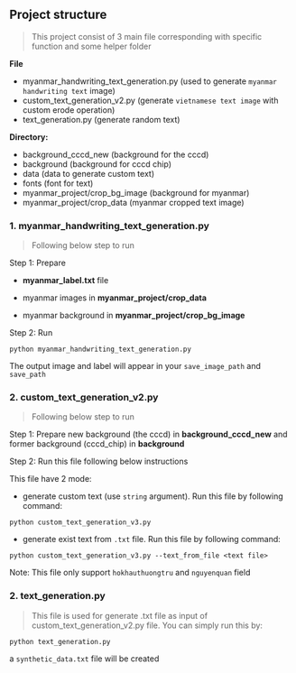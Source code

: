 ## Project structure
>This project consist of 3 main file corresponding with specific function and some helper folder

**File**
- myanmar_handwriting_text_generation.py (used to generate ```myanmar handwriting text``` image)
- custom_text_generation_v2.py (generate ```vietnamese text image``` with custom erode operation)
- text_generation.py (generate random text)

**Directory:**
- background_cccd_new (background for the cccd)
- background (background for cccd chip)
- data (data to generate custom text)
- fonts (font for text)
- myanmar_project/crop_bg_image (background for myanmar)
- myanmar_project/crop_data (myanmar cropped text image)
###  1. myanmar_handwriting_text_generation.py
> Following below step to run 

Step 1: Prepare 

- **myanmar_label.txt** file

- myanmar images in **myanmar_project/crop_data** 

- myanmar background in **myanmar_project/crop_bg_image**

Step 2: Run
```
python myanmar_handwriting_text_generation.py 
```

The output image and label will appear in your ```save_image_path``` and ```save_path``` 

### 2. custom_text_generation_v2.py 
> Following below step to run 

Step 1: Prepare new background (the cccd) in **background_cccd_new** and former background (cccd_chip) in **background**

Step 2: Run this file following  below instructions
 
 This file have 2 mode:
- generate custom text (use ```string``` argument).
Run this file by following command:

```
python custom_text_generation_v3.py 
```

- generate exist text from ```.txt``` file.
Run this file by following command:
```
python custom_text_generation_v3.py --text_from_file <text file>
```

Note: This file only support ```hokhauthuongtru``` and ```nguyenquan``` field

### 2. text_generation.py 
> This file is used for generate .txt file as input of custom_text_generation_v2.py file. You can simply run this by:

```
python text_generation.py
```
a ```synthetic_data.txt``` file will be created